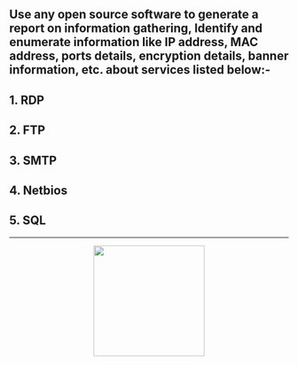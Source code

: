 ## Use any open source software to generate a report on information gathering, Identify and enumerate information like IP address, MAC address, ports details, encryption details, banner information, etc. about services listed below:-
           
## 1. RDP
## 2. FTP
## 3. SMTP
## 4. Netbios
## 5. SQL               
----

<p align="center">
  <img src="https://cdn.dribbble.com/users/115601/screenshots/2832877/search_progress_animation.gif" width=200>
  <br>

</p>


